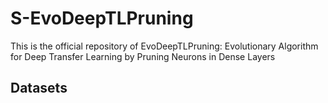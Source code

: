 # S-EvoDeepTLPruning

This is the official repository of EvoDeepTLPruning: Evolutionary Algorithm for Deep Transfer Learning by Pruning Neurons in Dense Layers


## Datasets
